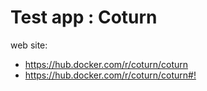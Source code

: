 # Test app : Coturn

web site:

-   <https://hub.docker.com/r/coturn/coturn>
-   <https://hub.docker.com/r/coturn/coturn#!>
